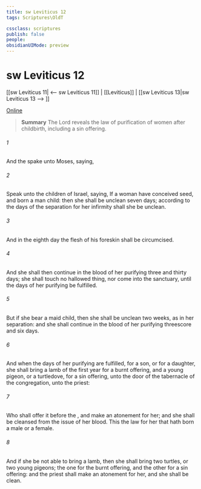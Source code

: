 ```yaml
---
title: sw Leviticus 12
tags: Scriptures\OldT

cssclass: scriptures
publish: false
people:
obsidianUIMode: preview
---
```


# sw Leviticus 12
[[sw Leviticus 11| <-- sw Leviticus 11]] | [[Leviticus]] | [[sw Leviticus 13|sw Leviticus 13 --> ]]

[Online](https://churchofjesuschrist.org/study/scriptures/ot/lev/12?lang=eng)

> __Summary__
The Lord reveals the law of purification of women after childbirth, including a sin offering.

###### 1 
And the  spake unto Moses, saying,

###### 2 
Speak unto the children of Israel, saying, If a woman have conceived seed, and born a man child: then she shall be unclean seven days; according to the days of the separation for her infirmity shall she be unclean.

###### 3 
And in the eighth day the flesh of his foreskin shall be circumcised.

###### 4 
And she shall then continue in the blood of her purifying three and thirty days; she shall touch no hallowed thing, nor come into the sanctuary, until the days of her purifying be fulfilled.

###### 5 
But if she bear a maid child, then she shall be unclean two weeks, as in her separation: and she shall continue in the blood of her purifying threescore and six days.

###### 6 
And when the days of her purifying are fulfilled, for a son, or for a daughter, she shall bring a lamb of the first year for a burnt offering, and a young pigeon, or a turtledove, for a sin offering, unto the door of the tabernacle of the congregation, unto the priest:

###### 7 
Who shall offer it before the , and make an atonement for her; and she shall be cleansed from the issue of her blood. This  the law for her that hath born a male or a female.

###### 8 
And if she be not able to bring a lamb, then she shall bring two turtles, or two young pigeons; the one for the burnt offering, and the other for a sin offering: and the priest shall make an atonement for her, and she shall be clean.

